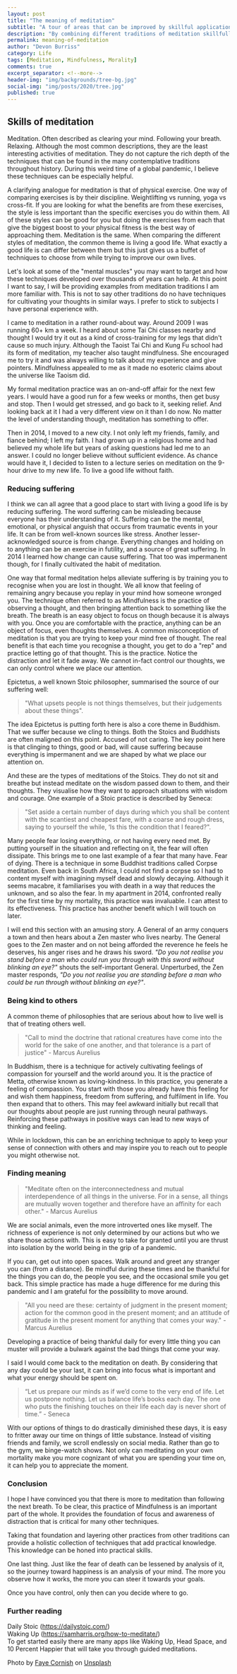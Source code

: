 ```yaml
---
layout: post
title: "The meaning of meditation"
subtitle: "A tour of areas that can be improved by skillful application of meditation techniques"
description: "By combining different traditions of meditation skillfully we can improve our contentment and treat others with kindness"
permalink: meaning-of-meditation
author: "Devon Burriss"
category: Life
tags: [Meditation, Mindfulness, Morality]
comments: true
excerpt_separator: <!--more-->
header-img: "img/backgrounds/tree-bg.jpg"
social-img: "img/posts/2020/tree.jpg"
published: true
---
```


## Skills of meditation

Meditation. Often described as clearing your mind. Following your breath. Relaxing. Although the most common descriptions, they are the least interesting activities of meditation. They do not capture the rich depth of the techniques that can be found in the many contemplative traditions throughout history. During this weird time of a global pandemic, I believe these techniques can be especially helpful.
<!--more-->
A clarifying analogue for meditation is that of physical exercise. One way of comparing exercises is by their discipline. Weightlifting vs running, yoga vs cross-fit. If you are looking for what the benefits are from these exercises, the style is less important than the specific exercises you do within them. All of these styles can be good for you but doing the exercises from each that give the biggest boost to your physical fitness is the best way of approaching them.
Meditation is the same. When comparing the different styles of meditation, the common theme is living a good life. What exactly a good life is can differ between them but this just gives us a buffet of techniques to choose from while trying to improve our own lives.

Let's look at some of the "mental muscles" you may want to target and how these techniques developed over thousands of years can help. At this point I want to say, I will be providing examples from meditation traditions I am more familiar with. This is not to say other traditions do no have techniques for cultivating your thoughts in similar ways. I prefer to stick to subjects I have personal experience with.

I came to meditation in a rather round-about way. Around 2009 I was running 60+ km a week. I heard about some Tai Chi classes nearby and thought I would try it out as a kind of cross-training for my legs that didn't cause so much injury. Although the Taoist Tai Chi and Kung Fu school had its form of meditation, my teacher also taught mindfulness. She encouraged me to try it and was always willing to talk about my experience and give pointers. Mindfulness appealed to me as it made no esoteric claims about the universe like Taoism did.

My formal meditation practice was an on-and-off affair for the next few years. I would have a good run for a few weeks or months, then get busy and stop. Then I would get stressed, and go back to it, seeking relief. And looking back at it I had a very different view on it than I do now. No matter the level of understanding though, meditation has something to offer.

Then in 2014, I moved to a new city. I not only left my friends, family, and fiance behind; I left my faith. I had grown up in a religious home and had believed my whole life but years of asking questions had led me to an answer. I could no longer believe without sufficient evidence. As chance would have it, I decided to listen to a lecture series on meditation on the 9-hour drive to my new life. To live a good life without faith.

### Reducing suffering

I think we can all agree that a good place to start with living a good life is by reducing suffering. The word suffering can be misleading because everyone has their understanding of it. Suffering can be the mental, emotional, or physical anguish that occurs from traumatic events in your life. It can be from well-known sources like stress. Another lesser-acknowledged source is from change. Everything changes and holding on to anything can be an exercise in futility, and a source of great suffering. In 2014 I learned how change can cause suffering. That too was impermanent though, for I finally cultivated the habit of meditation.

One way that formal meditation helps alleviate suffering is by training you to recognise when you are lost in thought. We all know that feeling of remaining angry because you replay in your mind how someone wronged you. The technique often referred to as Mindfulness is the practice of observing a thought, and then bringing attention back to something like the breath. The breath is an easy object to focus on though because it is always with you. Once you are comfortable with the practice, anything can be an object of focus, even thoughts themselves.
A common misconception of meditation is that you are trying to keep your mind free of thought. The real benefit is that each time you recognise a thought, you get to do a "rep" and practice letting go of that thought. This is the practice. Notice the distraction and let it fade away. We cannot in-fact control our thoughts, we can only control where we place our attention.

Epictetus, a well known Stoic philosopher, summarised the source of our suffering well: 

> "What upsets people is not things themselves, but their judgements about these things". 

The idea Epictetus is putting forth here is also a core theme in Buddhism. That we suffer because we cling to things. Both the Stoics and Buddhists are often maligned on this point. Accused of not caring. The key point here is that clinging to things, good or bad, will cause suffering because everything is impermanent and we are shaped by what we place our attention on.

And these are the types of meditations of the Stoics. They do not sit and breathe but instead meditate on the wisdom passed down to them, and their thoughts. They visualise how they want to approach situations with wisdom and courage.
One example of a Stoic practice is described by Seneca: 

> "Set aside a certain number of days during which you shall be content with the scantiest and cheapest fare, with a coarse and rough dress, saying to yourself the while, ‘Is this the condition that I feared?". 

Many people fear losing everything, or not having every need met. By putting yourself in the situation and reflecting on it, the fear will often dissipate.
This brings me to one last example of a fear that many have. Fear of dying. There is a technique in some Buddhist traditions called Corpse meditation. Even back in South Africa, I could not find a corpse so I had to content myself with imagining myself dead and slowly decaying. Although it seems macabre, it familiarises you with death in a way that reduces the unknown, and so also the fear. 
In my apartment in 2014, confronted really for the first time by my mortality, this practice was invaluable. I can attest to its effectiveness.
This practice has another benefit which I will touch on later.

I will end this section with an amusing story. 
A General of an army conquers a town and then hears about a Zen master who lives nearby. The General goes to the Zen master and on not being afforded the reverence he feels he deserves, his anger rises and he draws his sword. *"Do you not realise you stand before a man who could run you through with this sword without blinking an eye?"* shouts the self-important General. Unperturbed, the Zen master responds, *"Do you not realise you are standing before a man who could be run through without blinking an eye?"*.

### Being kind to others

A common theme of philosophies that are serious about how to live well is that of treating others well. 

> "Call to mind the doctrine that rational creatures have come into the world for the sake of one another, and that tolerance is a part of justice" - Marcus Aurelius

In Buddhism, there is a technique for actively cultivating feelings of compassion for yourself and the world around you. It is the practice of Metta, otherwise known as loving-kindness. In this practice, you generate a feeling of compassion. You start with those you already have this feeling for and wish them happiness, freedom from suffering, and fulfilment in life. You then expand that to others. This may feel awkward initially but recall that our thoughts about people are just running through neural pathways. Reinforcing these pathways in positive ways can lead to new ways of thinking and feeling.

While in lockdown, this can be an enriching technique to apply to keep your sense of connection with others and may inspire you to reach out to people you might otherwise not.

### Finding meaning

> "Meditate often on the interconnectedness and mutual interdependence of all things in the universe. For in a sense, all things are mutually woven together and therefore have an affinity for each other." - Marcus Aurelius

We are social animals, even the more introverted ones like myself. The richness of experience is not only determined by our actions but who we share those actions with. This is easy to take for granted until you are thrust into isolation by the world being in the grip of a pandemic.

If you can, get out into open spaces. Walk around and greet any stranger you can (from a distance). Be mindful during these times and be thankful for the things you can do, the people you see, and the occasional smile you get back. This simple practice has made a huge difference for me during this pandemic and I am grateful for the possibility to move around.

> "All you need are these: certainty of judgment in the present moment; action for the common good in the present moment; and an attitude of gratitude in the present moment for anything that comes your way." - Marcus Aurelius

Developing a practice of being thankful daily for every little thing you can muster will provide a bulwark against the bad things that come your way.

I said I would come back to the meditation on death. By considering that any day could be your last, it can bring into focus what is important and what your energy should be spent on.

> “Let us prepare our minds as if we’d come to the very end of life. Let us postpone nothing. Let us balance life’s books each day. The one who puts the finishing touches on their life each day is never short of time.” - Seneca

With our options of things to do drastically diminished these days, it is easy to fritter away our time on things of little substance. Instead of visiting friends and family, we scroll endlessly on social media. Rather than go to the gym, we binge-watch shows.
Not only can meditating on your own mortality make you more cognizant of what you are spending your time on, it can help you to appreciate the moment.

### Conclusion

I hope I have convinced you that there is more to meditation than following the next breath. To be clear, this practice of Mindfulness is an important part of the whole. It provides the foundation of focus and awareness of distraction that is critical for many other techniques.

Taking that foundation and layering other practices from other traditions can provide a holistic collection of techniques that add practical knowledge. This knowledge can be honed into practical skills.

One last thing. Just like the fear of death can be lessened by analysis of it, so the journey toward happiness is an analysis of your mind. The more you observe how it works, the more you can steer it towards your goals. 

Once you have control, only then can you decide where to go.

### Further reading

Daily Stoic (https://dailystoic.com/)  
Waking Up (https://samharris.org/how-to-meditate/)  
To get started easily there are many apps like Waking Up, Head Space, and 10 Percent Happier that will take you through guided meditations.

<span>Photo by <a href="https://unsplash.com/@fcornish?utm_source=unsplash&amp;utm_medium=referral&amp;utm_content=creditCopyText">Faye Cornish</a> on <a href="https://unsplash.com/s/photos/wisdom?utm_source=unsplash&amp;utm_medium=referral&amp;utm_content=creditCopyText">Unsplash</a></span>
